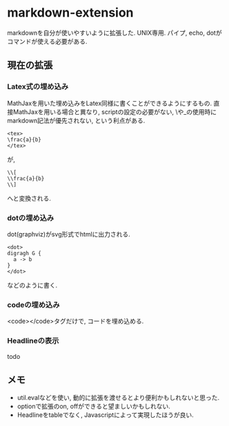 markdown-extension
==================

markdownを自分が使いやすいように拡張した.
UNIX専用. パイプ, echo, dotがコマンドが使える必要がある.

## 現在の拡張
### Latex式の埋め込み
MathJaxを用いた埋め込みをLatex同様に書くことができるようにするもの. 直接MathJaxを用いる場合と異なり, scriptの設定の必要がない, \\や\_の使用時にmarkdown記法が優先されない, という利点がある.
```
<tex>
\frac{a}{b}
</tex>
```
が,
```
\\[
\\frac{a}{b}
\\]
```
へと変換される.

### dotの埋め込み
dot(graphviz)がsvg形式でhtmlに出力される.
```
<dot>
digragh G {
  a -> b
}
</dot>
```
などのように書く.

### codeの埋め込み
\<code\>\</code\>タグだけで, コードを埋め込める.

### Headlineの表示
todo

## メモ
* util.evalなどを使い, 動的に拡張を渡せるとより便利かもしれないと思った.
* optionで拡張のon, offができると望ましいかもしれない.
* Headlineをtableでなく, Javascriptによって実現したほうが良い.
